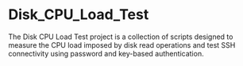# Disk_CPU_Load_Test
The Disk CPU Load Test project is a collection of scripts designed to measure the CPU load imposed by disk read operations and test SSH connectivity using password and key-based authentication.
